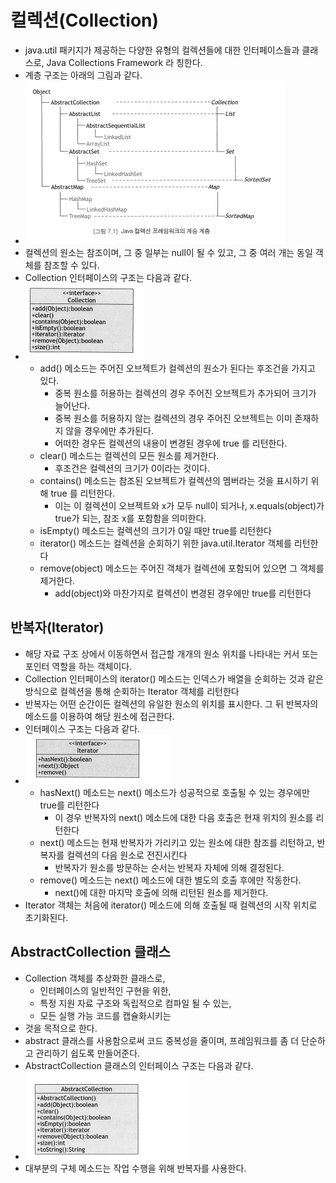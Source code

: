# 컬렉션(Collection)

- java.util 패키지가 제공하는 다양한 유형의 컬렉션들에 대한 인터페이스들과 클래스로, Java Collections Framework 라 칭한다.
- 계층 구조는 아래의 그림과 같다.
- ![img.png](img/img.png)
- 컬렉션의 원소는 참조이며, 그 중 일부는 null이 될 수 있고, 그 중 여러 개는 동일 객체를 참조할 수 있다. 
- Collection 인터페이스의 구조는 다음과 같다.
- ![img_1.png](img/img_1.png)
  - add() 메소드는 주어진 오브젝트가 컬렉션의 원소가 된다는 후조건을 가지고 있다.
    - 중복 원소를 허용하는 컬렉션의 경우 주어진 오브젝트가 추가되어 크기가 늘어난다.
    - 중복 원소를 허용하지 않는 컬렉션의 경우 주어진 오브젝트는 이미 존재하지 않을 경우에만 추가된다. 
    - 어떠한 경우든 컬렉션의 내용이 변경된 경우에 true 를 리턴한다.
  - clear() 메소드는 컬렉션의 모든 원소를 제거한다. 
    - 후조건은 컬렉션의 크기가 0이라는 것이다.
  - contains() 메소드는 참조된 오브젝트가 컬렉션의 멤버라는 것을 표시하기 위해 true 를 리턴한다.
    - 이는 이 컬렉션이 오브젝트와 x가 모두 null이 되거나, x.equals(object)가 true가 되는, 참조 x를 포함함을 의미한다.
  - isEmpty() 메소드는 컬렉션의 크기가 0일 때만 true를 리턴한다
  - iterator() 메소드는 컬렉션을 순회하기 위한 java.util.Iterator 객체를 리턴한다
  - remove(object) 메소드는 주어진 객체가 컬렉션에 포함되어 있으면 그 객체를 제거한다. 
    - add(object)와 마찬가지로 컬렉션이 변경된 경우에만 true를 리턴한다

## 반복자(Iterator)

- 해당 자료 구조 상에서 이동하면서 접근할 개개의 원소 위치를 나타내는 커서 또는 포인터 역할을 하는 객체이다.
- Collection 인터페이스의 iterator() 메소드는 인덱스가 배열을 순회하는 것과 같은 방식으로 컬렉션을 통해 순회하는 Iterator 객체를 리턴한다
- 반복자는 어떤 순간이든 컬렉션의 유일한 원소의 위치를 표시한다. 그 뒤 반복자의 메소드를 이용하여 해당 원소에 접근한다.
- 인터페이스 구조는 다음과 같다.
- ![img_3.png](img/img_3.png)
  - hasNext() 메소드는 next() 메소드가 성공적으로 호출될 수 있는 경우에만 true를 리턴한다
    - 이 경우 반복자의 next() 메소드에 대한 다음 호출은 현재 위치의 원소를 리턴한다
  - next() 메소드는 현재 반복자가 가리키고 있는 원소에 대한 참조를 리턴하고, 반복자를 컬렉션의 다음 원소로 전진시킨다
    - 반복자가 원소를 방문하는 순서는 반복자 자체에 의해 결정된다. 
  - remove() 메소드는 next() 메소드에 대한 별도의 호출 후에만 작동한다.
    - next()에 대한 마지막 호출에 의해 리턴된 원소를 제거한다.
- Iterator 객체는 처음에 iterator() 메소드에 의해 호출될 때 컬렉션의 시작 위치로 초기화된다.

## AbstractCollection 클래스
- Collection 객체를 추상화한 클래스로, 
  - 인터페이스의 일반적인 구현을 위한, 
  - 특정 지원 자료 구조와 독립적으로 컴파일 될 수 있는, 
  - 모든 실행 가능 코드를 캡슐화시키는 
- 것을 목적으로 한다. 
- abstract 클래스를 사용함으로써 코드 중복성을 줄이며, 프레임워크를 좀 더 단순하고 관리하기 쉽도록 만들어준다. 
- AbstractCollection 클래스의 인터페이스 구조는 다음과 같다.
- ![img_4.png](img/img_4.png)
- 대부분의 구체 메소드는 작업 수행을 위해 반복자를 사용한다. 